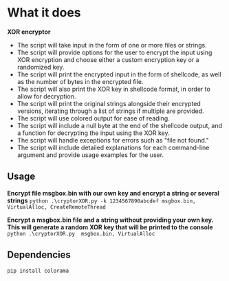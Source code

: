# What it does
**XOR encryptor**

- The script will take input in the form of one or more files or strings.
- The script will provide options for the user to encrypt the input using XOR encryption and choose either a custom encryption key or a randomized key.
- The script will print the encrypted input in the form of shellcode, as well as the number of bytes in the encrypted file.
- The script will also print the XOR key in shellcode format, in order to allow for decryption.
- The script will print the original strings alongside their encrypted versions, iterating through a list of strings if multiple are provided.
- The script will use colored output for ease of reading.
- The script will include a null byte at the end of the shellcode output, and a function for decrypting the input using the XOR key.
- The script will handle exceptions for errors such as "file not found."
- The script will include detailed explanations for each command-line argument and provide usage examples for the user.

## Usage

**Encrypt file msgbox.bin with our own key and encrypt a string or several strings**
`python .\cryptorXOR.py -k 1234567890abcdef msgbox.bin, VirtualAlloc, CreateRemoteThread`

**Encrypt a msgbox.bin file and a string without providing your own key. This will generate a random XOR key that will be printed to the console**
`python .\cryptorXOR.py  msgbox.bin, VirtualAlloc`

## Dependencies
`pip install colorama`